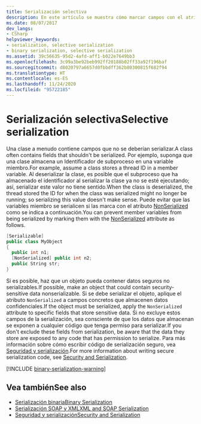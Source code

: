 ```yaml
---
title: Serialización selectiva
description: En este artículo se muestra cómo marcar campos con el atributo NonSerialized, que impide que se serialice ese campo.
ms.date: 08/07/2017
dev_langs:
- CSharp
helpviewer_keywords:
- serialization, selective serialization
- binary serialization, selective serialization
ms.assetid: 39c56635-95d2-4afd-aff1-b022e7649bb3
ms.openlocfilehash: 3c99a3be92beb992ff20188b02ff33a92f196baf
ms.sourcegitcommit: d8020797a6657d0fbbdff362b80300815f682f94
ms.translationtype: HT
ms.contentlocale: es-ES
ms.lasthandoff: 11/24/2020
ms.locfileid: "95722185"
---
```

# <a name="selective-serialization"></a><span data-ttu-id="d214f-103">Serialización selectiva</span><span class="sxs-lookup"><span data-stu-id="d214f-103">Selective serialization</span></span>

<span data-ttu-id="d214f-104">Una clase a menudo contiene campos que no se deberían serializar.</span><span class="sxs-lookup"><span data-stu-id="d214f-104">A class often contains fields that shouldn't be serialized.</span></span> <span data-ttu-id="d214f-105">Por ejemplo, suponga que una clase almacena un Identificador de subproceso en una variable miembro.</span><span class="sxs-lookup"><span data-stu-id="d214f-105">For example, assume a class stores a thread ID in a member variable.</span></span> <span data-ttu-id="d214f-106">Al deserializar la clase, es posible que el subproceso que ha almacenado el identificador al serializar la clase ya no se esté ejecutando; así, serializar este valor no tiene sentido.</span><span class="sxs-lookup"><span data-stu-id="d214f-106">When the class is deserialized, the thread stored the ID for when the class was serialized might no longer be running; so serializing this value doesn't make sense.</span></span> <span data-ttu-id="d214f-107">Puede evitar que las variables miembro se serialicen si las marca con el atributo [NonSerialized](xref:System.NonSerializedAttribute) como se indica a continuación.</span><span class="sxs-lookup"><span data-stu-id="d214f-107">You can prevent member variables from being serialized by marking them with the [NonSerialized](xref:System.NonSerializedAttribute) attribute as follows.</span></span>  
  
```csharp  
[Serializable]  
public class MyObject
{  
  public int n1;  
  [NonSerialized] public int n2;  
  public String str;  
}  
```

<span data-ttu-id="d214f-108">Si es posible, haz que un objeto pueda contener datos seguros no serializables.</span><span class="sxs-lookup"><span data-stu-id="d214f-108">If possible, make an object that could contain security-sensitive data nonserializable.</span></span> <span data-ttu-id="d214f-109">Si se debe serializar el objeto, aplique el atributo `NonSerialized` a campos concretos que almacenen datos confidenciales.</span><span class="sxs-lookup"><span data-stu-id="d214f-109">If the object must be serialized, apply the `NonSerialized` attribute to specific fields that store sensitive data.</span></span> <span data-ttu-id="d214f-110">Si no excluye estos campos de la serialización, sea consciente de que los datos que almacenan se exponen a cualquier código que tenga permiso para serializar.</span><span class="sxs-lookup"><span data-stu-id="d214f-110">If you don't exclude these fields from serialization, be aware that the data they store are exposed to any code that has permission to serialize.</span></span> <span data-ttu-id="d214f-111">Para más información sobre cómo escribir código de serialización seguro, vea [Seguridad y serialización](../../framework/misc/security-and-serialization.md).</span><span class="sxs-lookup"><span data-stu-id="d214f-111">For more information about writing secure serialization code, see [Security and Serialization](../../framework/misc/security-and-serialization.md).</span></span>

[!INCLUDE [binary-serialization-warning](../../../includes/binary-serialization-warning.md)]
  
## <a name="see-also"></a><span data-ttu-id="d214f-112">Vea también</span><span class="sxs-lookup"><span data-stu-id="d214f-112">See also</span></span>

- [<span data-ttu-id="d214f-113">Serialización binaria</span><span class="sxs-lookup"><span data-stu-id="d214f-113">Binary Serialization</span></span>](binary-serialization.md)
- [<span data-ttu-id="d214f-114">Serialización SOAP y XML</span><span class="sxs-lookup"><span data-stu-id="d214f-114">XML and SOAP Serialization</span></span>](xml-and-soap-serialization.md)
- [<span data-ttu-id="d214f-115">Seguridad y serialización</span><span class="sxs-lookup"><span data-stu-id="d214f-115">Security and Serialization</span></span>](../../framework/misc/security-and-serialization.md)
